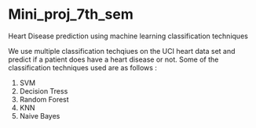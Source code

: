 # Mini_proj_7th_sem
Heart Disease prediction using machine learning classification techniques

We use multiple classification techqiues on the UCI heart data set and predict if a patient does have a heart disease or not.
Some of the classification techniques used are as follows :
  1) SVM
  2) Decision Tress
  3) Random Forest 
  4) KNN
  5) Naive Bayes
  
